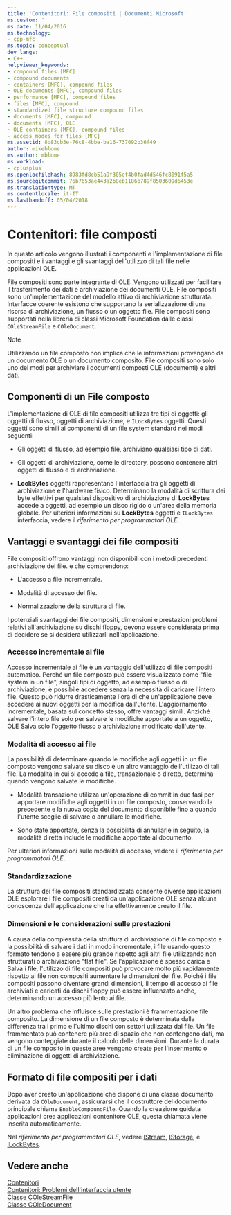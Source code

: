 ```yaml
---
title: 'Contenitori: File compositi | Documenti Microsoft'
ms.custom: ''
ms.date: 11/04/2016
ms.technology:
- cpp-mfc
ms.topic: conceptual
dev_langs:
- C++
helpviewer_keywords:
- compound files [MFC]
- compound documents
- containers [MFC], compound files
- OLE documents [MFC], compound files
- performance [MFC], compound files
- files [MFC], compound
- standardized file structure compound files
- documents [MFC], compound
- documents [MFC], OLE
- OLE containers [MFC], compound files
- access modes for files [MFC]
ms.assetid: 8b83cb3e-76c8-4bbe-ba16-737092b36f49
author: mikeblome
ms.author: mblome
ms.workload:
- cplusplus
ms.openlocfilehash: 8983fd8cb51a9f305ef4b0fad4d546fc8091f5a5
ms.sourcegitcommit: 76b7653ae443a2b8eb1186b789f8503609d6453e
ms.translationtype: MT
ms.contentlocale: it-IT
ms.lasthandoff: 05/04/2018
---
```

# <a name="containers-compound-files"></a>Contenitori: file composti
In questo articolo vengono illustrati i componenti e l'implementazione di file compositi e i vantaggi e gli svantaggi dell'utilizzo di tali file nelle applicazioni OLE.  
  
 File compositi sono parte integrante di OLE. Vengono utilizzati per facilitare il trasferimento dei dati e archiviazione dei documenti OLE. File compositi sono un'implementazione del modello attivo di archiviazione strutturata. Interfacce coerente esistono che supportano la serializzazione di una risorsa di archiviazione, un flusso o un oggetto file. File compositi sono supportati nella libreria di classi Microsoft Foundation dalle classi `COleStreamFile` e `COleDocument`.  
  
> [!NOTE]
>  Utilizzando un file composto non implica che le informazioni provengano da un documento OLE o un documento composito. File compositi sono solo uno dei modi per archiviare i documenti composti OLE (documenti) e altri dati.  
  
##  <a name="_core_components_of_a_compound_file"></a> Componenti di un File composto  
 L'implementazione di OLE di file compositi utilizza tre tipi di oggetti: gli oggetti di flusso, oggetti di archiviazione, e `ILockBytes` oggetti. Questi oggetti sono simili ai componenti di un file system standard nei modi seguenti:  
  
-   Gli oggetti di flusso, ad esempio file, archiviano qualsiasi tipo di dati.  
  
-   Gli oggetti di archiviazione, come le directory, possono contenere altri oggetti di flusso e di archiviazione.  
  
-   **LockBytes** oggetti rappresentano l'interfaccia tra gli oggetti di archiviazione e l'hardware fisico. Determinano la modalità di scrittura dei byte effettivi per qualsiasi dispositivo di archiviazione di **LockBytes** accede a oggetti, ad esempio un disco rigido o un'area della memoria globale. Per ulteriori informazioni su **LockBytes** oggetti e `ILockBytes` interfaccia, vedere il *riferimento per programmatori OLE*.  
  
##  <a name="_core_advantages_and_disadvantages_of_compound_files"></a> Vantaggi e svantaggi dei file compositi  
 File compositi offrono vantaggi non disponibili con i metodi precedenti archiviazione dei file. e che comprendono:  
  
-   L'accesso a file incrementale.  
  
-   Modalità di accesso del file.  
  
-   Normalizzazione della struttura di file.  
  
 I potenziali svantaggi dei file compositi, dimensioni e prestazioni problemi relativi all'archiviazione su dischi floppy, devono essere considerata prima di decidere se si desidera utilizzarli nell'applicazione.  
  
###  <a name="_core_incremental_access_to_files"></a> Accesso incrementale ai file  
 Accesso incrementale ai file è un vantaggio dell'utilizzo di file compositi automatico. Perché un file composto può essere visualizzato come "file system in un file", singoli tipi di oggetto, ad esempio flusso o di archiviazione, è possibile accedere senza la necessità di caricare l'intero file. Questo può ridurre drasticamente l'ora di che un'applicazione deve accedere ai nuovi oggetti per la modifica dall'utente. L'aggiornamento incrementale, basata sul concetto stesso, offre vantaggi simili. Anziché salvare l'intero file solo per salvare le modifiche apportate a un oggetto, OLE Salva solo l'oggetto flusso o archiviazione modificato dall'utente.  
  
###  <a name="_core_file_access_modes"></a> Modalità di accesso ai file  
 La possibilità di determinare quando le modifiche agli oggetti in un file composto vengono salvate su disco è un altro vantaggio dell'utilizzo di tali file. La modalità in cui si accede a file, transazionale o diretto, determina quando vengono salvate le modifiche.  
  
-   Modalità transazione utilizza un'operazione di commit in due fasi per apportare modifiche agli oggetti in un file composto, conservando la precedente e la nuova copia del documento disponibile fino a quando l'utente sceglie di salvare o annullare le modifiche.  
  
-   Sono state apportate, senza la possibilità di annullarle in seguito, la modalità diretta include le modifiche apportate al documento.  
  
 Per ulteriori informazioni sulle modalità di accesso, vedere il *riferimento per programmatori OLE*.  
  
###  <a name="_core_standardization"></a> Standardizzazione  
 La struttura dei file compositi standardizzata consente diverse applicazioni OLE esplorare i file compositi creati da un'applicazione OLE senza alcuna conoscenza dell'applicazione che ha effettivamente creato il file.  
  
###  <a name="_core_size_and_performance_considerations"></a> Dimensioni e le considerazioni sulle prestazioni  
 A causa della complessità della struttura di archiviazione di file composto e la possibilità di salvare i dati in modo incrementale, i file usando questo formato tendono a essere più grande rispetto agli altri file utilizzando non strutturati o archiviazione "flat file". Se l'applicazione è spesso carica e Salva i file, l'utilizzo di file compositi può provocare molto più rapidamente rispetto ai file non compositi aumentare le dimensioni del file. Poiché i file compositi possono diventare grandi dimensioni, il tempo di accesso ai file archiviati e caricati da dischi floppy può essere influenzato anche, determinando un accesso più lento ai file.  
  
 Un altro problema che influisce sulle prestazioni è frammentazione file composito. La dimensione di un file composto è determinata dalla differenza tra i primo e l'ultimo dischi con settori utilizzata dal file. Un file frammentato può contenere più aree di spazio che non contengono dati, ma vengono conteggiate durante il calcolo delle dimensioni. Durante la durata di un file composito in queste aree vengono create per l'inserimento o eliminazione di oggetti di archiviazione.  
  
##  <a name="_core_using_compound_files_format_for_your_data"></a> Formato di file compositi per i dati  
 Dopo aver creato un'applicazione che dispone di una classe documento derivata da `COleDocument`, assicurarsi che il costruttore del documento principale chiama `EnableCompoundFile`. Quando la creazione guidata applicazioni crea applicazioni contenitore OLE, questa chiamata viene inserita automaticamente.  
  
 Nel *riferimento per programmatori OLE*, vedere [IStream](http://msdn.microsoft.com/library/windows/desktop/aa380034), [IStorage](http://msdn.microsoft.com/library/windows/desktop/aa380015), e [ILockBytes](http://msdn.microsoft.com/library/windows/desktop/aa379238).  
  
## <a name="see-also"></a>Vedere anche  
 [Contenitori](../mfc/containers.md)   
 [Contenitori: Problemi dell'interfaccia utente](../mfc/containers-user-interface-issues.md)   
 [Classe COleStreamFile](../mfc/reference/colestreamfile-class.md)   
 [Classe COleDocument](../mfc/reference/coledocument-class.md)
